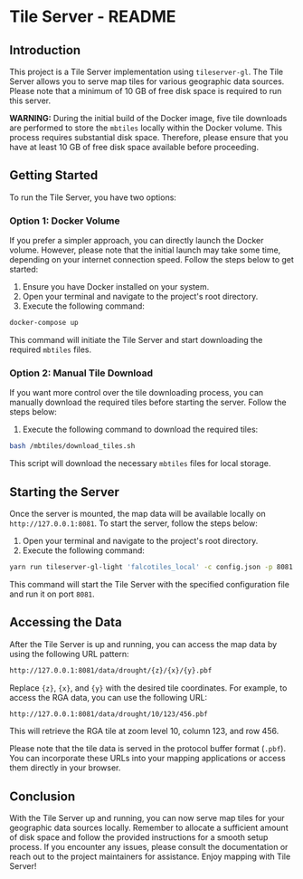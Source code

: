 # Tile Server - README

## Introduction
This project is a Tile Server implementation using `tileserver-gl`. The Tile Server allows you to serve map tiles for various geographic data sources. Please note that a minimum of 10 GB of free disk space is required to run this server.

**WARNING:** During the initial build of the Docker image, five tile downloads are performed to store the `mbtiles` locally within the Docker volume. This process requires substantial disk space. Therefore, please ensure that you have at least 10 GB of free disk space available before proceeding.

## Getting Started
To run the Tile Server, you have two options:

### Option 1: Docker Volume
If you prefer a simpler approach, you can directly launch the Docker volume. However, please note that the initial launch may take some time, depending on your internet connection speed. Follow the steps below to get started:

1. Ensure you have Docker installed on your system.
2. Open your terminal and navigate to the project's root directory.
3. Execute the following command:

```bash
docker-compose up
```

This command will initiate the Tile Server and start downloading the required `mbtiles` files.

### Option 2: Manual Tile Download
If you want more control over the tile downloading process, you can manually download the required tiles before starting the server. Follow the steps below:

1. Execute the following command to download the required tiles:


```bash
bash /mbtiles/download_tiles.sh
```

This script will download the necessary `mbtiles` files for local storage.

## Starting the Server
Once the server is mounted, the map data will be available locally on `http://127.0.0.1:8081`. To start the server, follow the steps below:

1. Open your terminal and navigate to the project's root directory.
2. Execute the following command:

```bash
yarn run tileserver-gl-light 'falcotiles_local' -c config.json -p 8081
```

This command will start the Tile Server with the specified configuration file and run it on port `8081`.

## Accessing the Data
After the Tile Server is up and running, you can access the map data by using the following URL pattern:

```bash
http://127.0.0.1:8081/data/drought/{z}/{x}/{y}.pbf
```


Replace `{z}`, `{x}`, and `{y}` with the desired tile coordinates. For example, to access the RGA data, you can use the following URL:

```bash
http://127.0.0.1:8081/data/drought/10/123/456.pbf
```

This will retrieve the RGA tile at zoom level 10, column 123, and row 456.

Please note that the tile data is served in the protocol buffer format (`.pbf`). You can incorporate these URLs into your mapping applications or access them directly in your browser.

## Conclusion
With the Tile Server up and running, you can now serve map tiles for your geographic data sources locally. Remember to allocate a sufficient amount of disk space and follow the provided instructions for a smooth setup process. If you encounter any issues, please consult the documentation or reach out to the project maintainers for assistance. Enjoy mapping with Tile Server!
